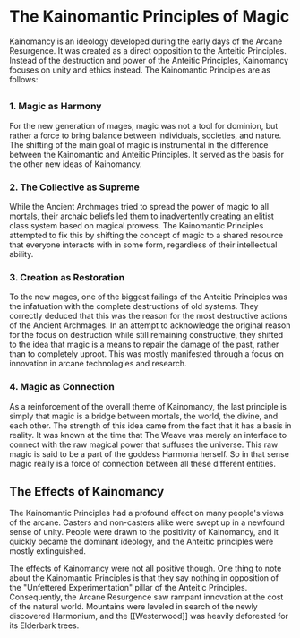 # The Kainomantic Principles of Magic
Kainomancy is an ideology developed during the early days of the Arcane Resurgence. It was created as a direct opposition to the Anteitic Principles. Instead of the destruction and power of the Anteitic Principles, Kainomancy focuses on unity and ethics instead. The Kainomantic Principles are as follows:
## 
### 1. Magic as Harmony
For the new generation of mages, magic was not a tool for dominion, but rather a force to bring balance between individuals, societies, and nature. The shifting of the main goal of magic is instrumental in the difference between the Kainomantic and Anteitic Principles. It served as the basis for the other new ideas of Kainomancy.

### 2. The Collective as Supreme
While the Ancient Archmages tried to spread the power of magic to all mortals, their archaic beliefs led them to inadvertently creating an elitist class system based on magical prowess. The Kainomantic Principles attempted to fix this by shifting the concept of magic to a shared resource that everyone interacts with in some form, regardless of their intellectual ability.

### 3. Creation as Restoration
To the new mages, one of the biggest failings of the Anteitic Principles was the infatuation with the complete destructions of old systems. They correctly deduced that this was the reason for the most destructive actions of the Ancient Archmages. In an attempt to acknowledge the original reason for the focus on destruction while still remaining constructive, they shifted to the idea that magic is a means to repair the damage of the past, rather than to completely uproot. This was mostly manifested through a focus on innovation in arcane technologies and research.

### 4. Magic as Connection
As a reinforcement of the overall theme of Kainomancy, the last principle is simply that magic is a bridge between mortals, the world, the divine, and each other. The strength of this idea came from the fact that it has a basis in reality. It was known at the time that The Weave was merely an interface to connect with the raw magical power that suffuses the universe. This raw magic is said to be a part of the goddess Harmonia herself. So in that sense magic really is a force of connection between all these different entities.

## The Effects of Kainomancy
The Kainomantic Principles had a profound effect on many people's views of the arcane. Casters and non-casters alike were swept up in a newfound sense of unity. People were drawn to the positivity of Kainomancy, and it quickly became the dominant ideology, and the Anteitic principles were mostly extinguished.

The effects of Kainomancy were not all positive though. One thing to note about the Kainomantic Principles is that they say nothing in opposition of the "Unfettered Experimentation" pillar of the Anteitic Principles. Consequently, the Arcane Resurgence saw rampant innovation at the cost of the natural world. Mountains were leveled in search of the newly discovered Harmonium, and the [[Westerwood]] was heavily deforested for its Elderbark trees.